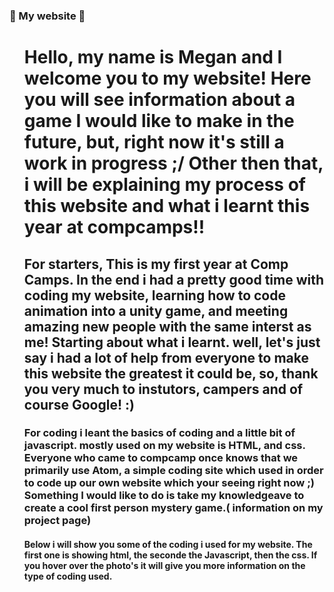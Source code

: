 <!DOCTYPE html>
<html lang="en" dir="ltr">
<head>
  <meta charset="utf-8">
  <link href="https://use.fontawesome.com/releases/v5.6.3/css/all.css" rel="stylesheet" integrity="sha384-UHRtZLI+pbxtHCWp1t77Bi1L4ZtiqrqD80Kn4Z8NTSRyMA2Fd33n5dQ8lWUE00s/" crossorigin="anonymous">
<link rel="stylesheet" href="stylesheet.css">
<link href="https://fonts.googleapis.com/css?family=Notable&display=swap" rel="stylesheet">
<link href="https://fonts.googleapis.com/css?family=Kalam&display=swap" rel="stylesheet">

</head>

<body>
<h3 class="title">🎊         My website        🎊  </h3>


<ul class="ul_p">
  <h1  class="paragraph">Hello, my name is Megan and I welcome you to my website! Here you will see information about a game I would like to make in the future, but, right now it's still a work in progress ;/
  Other then that, i will be explaining my process of this website and what i learnt this year at compcamps!! </li>
  <h2 class="paragraph4"> For starters, This is my first year at Comp Camps. In the end i had a pretty good time with coding my website, learning how to code animation into a unity game, and meeting amazing new people with the same interst as me!
  Starting about what i learnt. well, let's just say i had a lot of help from everyone to make this website the greatest it could be, so, thank you very much to instutors, campers and of course Google! :)</li>
  <h3 class="paragraph5"> For coding i leant the basics of coding and a little bit of javascript. mostly used on my website is HTML, and css. Everyone who came to compcamp once knows that we primarily use Atom, a simple coding site which used in order to code up our own website which your seeing right now ;) Something I would like to do is take my knowledgeave to create a cool first person mystery game.( information on my project page) </li>
<h4 class="paragraph6">Below i will show you some of the coding i used for my website. The first one is showing html, the seconde the Javascript, then the css. If you hover over the photo's it will give you more information on the type of coding used. </li>
</ul>

</body>
